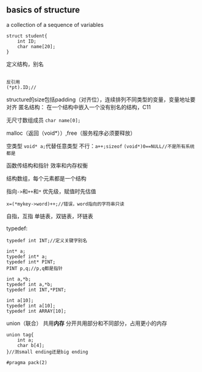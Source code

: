 ## basics of structure
a collection of a sequence of variables
```
struct student{
	int ID;
	char name[20];
}
```
定义结构，别名
```

反引用
(*pt).ID;//
```
structure的size包括padding（对齐位），连续排列不同类型的变量，变量地址要对齐
匿名结构：
在一个结构中嵌入一个没有别名的结构，C11

无尺寸数组成员
`char name[0];`

malloc（返回（void*））,free（服务程序必须要释放）

空类型
`void* a;`代替任意类型
不行：`a++;sizeof`
`(void*)0==NULL//不是所有系统都是`

函数传结构和指针
效率和内存权衡

结构数组，每个元素都是一个结构

指向`->`和`++`和`*`
优先级，赋值时先估值
```
x=(*mykey->word)++;//错误，word指向的字符串只读
```

自指，互指
单链表，双链表，环链表

typedef:
```
typedef int INT;//定义关键字别名
```
```
int* a;
typedef int* a;
typedef int* PINT;
PINT p,q;//p,q都是指针
```
```
int a,*b;
typedef int a,*b;
typedef int INT,*PINT;
```
```
int a[10];
typedef int a[10];
typedef int ARRAY[10];
```

union（联合）
共用**内存**
分开共用部分和不同部分，占用更小的内存
```
union tag{
	int a;
	char b[4];
}//测small ending还是big ending
```
`#pragma pack(2)`